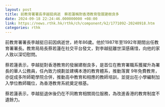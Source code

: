 ```yaml
---
layout: post
title: 前教育署署長李越挺病逝　蔡若蓮稱對香港教育發展建樹良多
date: 2024-09-18 22:24:46.000000000 +08:00
link: https://news.rthk.hk/rthk/ch/component/k2/1771092-20240918.htm
categories: rthk
---
```


前教育署署長李越挺日前因病逝世，終年86歲。他於1987年至1992年期間出任教育署署長。教育局局長蔡若蓮在社交平台發文，對李越挺離世深感痛惜，向他的家人致以深切慰問。 

蔡若蓮表示，李越挺對香港教育的發展建樹良多，是首位在教育署職系獲擢升為署長的華人公務員，任內致力規劃並建構本港的教育體系，推動落實 9年免費教育，亦促成多所師範學院合併，推動高中教育和相應的教師培訓，並提出在小學編制加入學位教師職位，為香港教育系統奠定根基。

蔡若蓮表示，李越挺退休後仍在不同教育相關崗位服務，為改進香港的教育制度不遺餘力。
